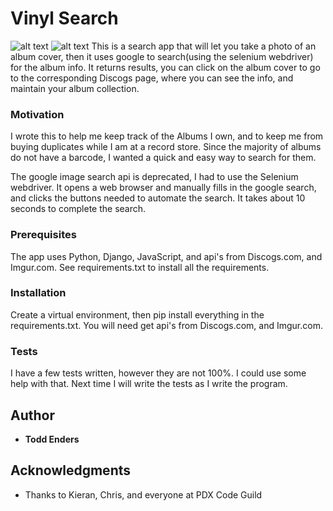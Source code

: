 # Vinyl Search

![alt text](https://raw.githubusercontent.com/enderst3/mycapstone/beb0a29815ec7180b8fd6c4eed4e0c3f85517cac/images/homepagecrop.png)
![alt text](https://raw.githubusercontent.com/enderst3/mycapstone/beb0a29815ec7180b8fd6c4eed4e0c3f85517cac/images/search%20resultscrop.png)
This is a search app that will let you take a photo of an album cover, then it uses google to search(using the selenium webdriver) for the album info.  It returns results, you can click on the album cover to go to the corresponding Discogs page, where you can see the info, and maintain your album collection.

### Motivation

I wrote this to help me keep track of the Albums I own, and to keep me from buying duplicates while I am at a record store.  Since the majority of albums do not have a barcode, I wanted a quick and easy way to search for them.

The google image search api is deprecated, I had to use the Selenium webdriver.  It opens a web browser and manually fills in the google search, and clicks the buttons needed to automate the search.  It takes about 10 seconds to complete the search.

### Prerequisites

The app uses Python, Django, JavaScript, and api's from Discogs.com, and Imgur.com.
See requirements.txt to install all the requirements.

### Installation

Create a virtual environment, then pip install everything in the requirements.txt.
You will need get api's from Discogs.com, and Imgur.com.

### Tests

I have a few tests written, however they are not 100%.  I could use some help with that.  Next time I will write the tests as I write the program.

## Author

* **Todd Enders**

## Acknowledgments

* Thanks to  Kieran, Chris, and everyone at PDX Code Guild
